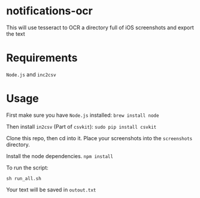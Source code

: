 # notifications-ocr
This will use tesseract to OCR a directory full of iOS screenshots and export the text

# Requirements
`Node.js` and `inc2csv`

# Usage
First make sure you have `Node.js` installed:
```brew install node```

Then install `in2csv` (Part of `csvkit`):
```sudo pip install csvkit```

Clone this repo, then cd into it. Place your screenshots into the `screenshots` directory.

Install the node dependencies.
```npm install```

To run the script:

```sh run_all.sh```

Your text will be saved in `outout.txt`
